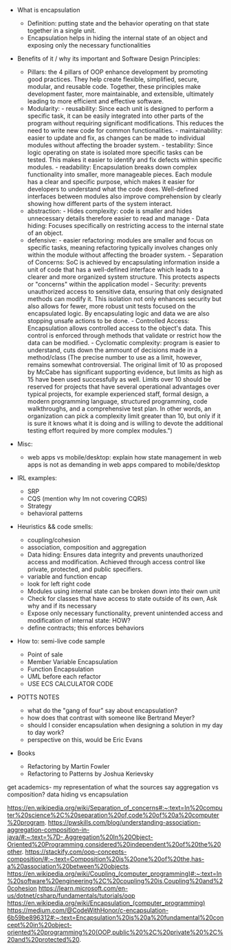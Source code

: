- What is encapsulation
	- Definition: putting state and the behavior operating on that state together in a single unit.
	- Encapsulation helps in hiding the internal state of an object and exposing only the 
	  necessary functionalities

- Benefits of it / why its important and Software Design Principles:
	- Pillars: the 4 pillars of OOP enhance development by promoting good practices. They help create flexible, simplified, secure, modular, and reusable code.
			 Together, these principles make development faster, more maintainable, and extensible, ultimately leading to more efficient and effective software.
	- Modularity: 
			- reusability: Since each unit is designed to perform a specific task, it can be easily integrated into other parts of the program without requiring significant modifications. 
					This reduces the need to write new code for common functionalities.
			- maintainability: easier to update and fix, as changes can be made to individual modules without affecting the broader system.
			- testability: Since logic operating on state is isolated more specific tasks can be tested. This makes it easier to identify and fix defects within specific modules.
			- readability: Encapsulation breaks down complex functionality into smaller, more manageable pieces.
					Each module has a clear and specific purpose, which makes it easier for developers to understand what the code does.
 					Well-defined interfaces between modules also improve comprehension by clearly showing how different parts of the system interact.
	- abstraction: 
			- Hides complexity: code is smaller and hides unnecessary details therefore easier to read and manage
			- Data hiding: Focuses specifically on restricting access to the internal state of an object.
	- defensive:
			- easier refactoring: modules are smaller and focus on specific tasks, meaning refactoring typically involves changes only within the module without affecting the broader system.
			- Separation of Concerns: SoC is achieved by encapsulating information inside a unit of code that has a well-defined interface which leads to a clearer and more organized system structure.
				This protects aspects or "concerns" within the application model
			- Security: prevents unauthorized access to sensitive data, ensuring that only designated methods can modify it. 
				This isolation not only enhances security but also allows for fewer, more robust unit tests focused on the encapsulated logic.
				By encapsulating logic and data we are also stopping unsafe actions to be done.
			- Controlled Access: Encapsulation allows controlled access to the object's data. This control is enforced through methods that validate or restrict how the data can be modified.
			- Cyclomatic complexity: program is easier to understand, cuts down the ammount of
				decisions made in a method/class (The precise number to use as a limit, however,
 				remains somewhat controversial. The original limit of 10 as proposed by McCabe has significant
 				supporting evidence, but limits as high as 15 have been used successfully as well. Limits over
 				10 should be reserved for projects that have several operational advantages over typical projects,
 				for example experienced staff, formal design, a modern programming language, structured programming,
 				code walkthroughs, and a comprehensive test plan.
 				In other words, an organization can pick a complexity limit greater than 10, but only if it is sure
 				it knows what it is doing and is willing to devote the additional testing effort required by more
 				complex modules.")

- Misc: 
	- web apps vs mobile/desktop: explain how state management in web apps is not as demanding
	 in web apps compared to mobile/desktop

- IRL examples:
	- SRP
	- CQS (mention why Im not covering CQRS)
	- Strategy
	- behavioral patterns

- Heuristics && code smells: 
	- coupling/cohesion
	- association, composition and aggregation
	- Data hiding: Ensures data integrity and prevents unauthorized access and modification. Achieved through access control like private, protected, and public specifiers.
	- variable and function encap
	- look for left right code
	- Modules using internal state can be broken down into their own unit
	- Check for classes that have access to state outside of its own, Ask why and if its necessary
  	- Expose only necessary functionality, prevent unintended access and modification of internal state: HOW?
	- define contracts; this enforces behaviors

- How to: semi-live code sample
	- Point of sale
	- Member Variable Encapsulation
	- Function Encapsulation
	- UML before each refactor
	- USE ECS CALCULATOR CODE

- POTTS NOTES
	- what do the "gang of four" say about encapsulation?
	- how does that contrast with someone like Bertrand Meyer?
	- should I consider encapsulation when designing a solution in my day to day work?
	- perspective on this, would be Eric Evans

- Books
	- Refactoring by Martin Fowler
	- Refactoring to Patterns by Joshua Kerievsky


get academics- my representation of what the sources say
aggregation vs composition?
data hiding vs encapsulation

https://en.wikipedia.org/wiki/Separation_of_concerns#:~:text=In%20computer%20science%2C%20separation%20of,code%20of%20a%20computer%20program.
https://pwskills.com/blog/understanding-association-aggregation-composition-in-java/#:~:text=%7D-,Aggregation%20In%20Object-Oriented%20Programming,considered%20independent%20of%20the%20other.
https://stackify.com/oop-concepts-composition/#:~:text=Composition%20is%20one%20of%20the,has-a%20association%20between%20objects.
https://en.wikipedia.org/wiki/Coupling_(computer_programming)#:~:text=In%20software%20engineering%2C%20coupling%20is,Coupling%20and%20cohesion
https://learn.microsoft.com/en-us/dotnet/csharp/fundamentals/tutorials/oop
https://en.wikipedia.org/wiki/Encapsulation_(computer_programming)
https://medium.com/@CodeWithHonor/c-encapsulation-6b59be896312#:~:text=Encapsulation%20is%20a%20fundamental%20concept%20in%20object-oriented%20programming%20(OOP,public%20%2C%20private%20%2C%20and%20protected%20.
